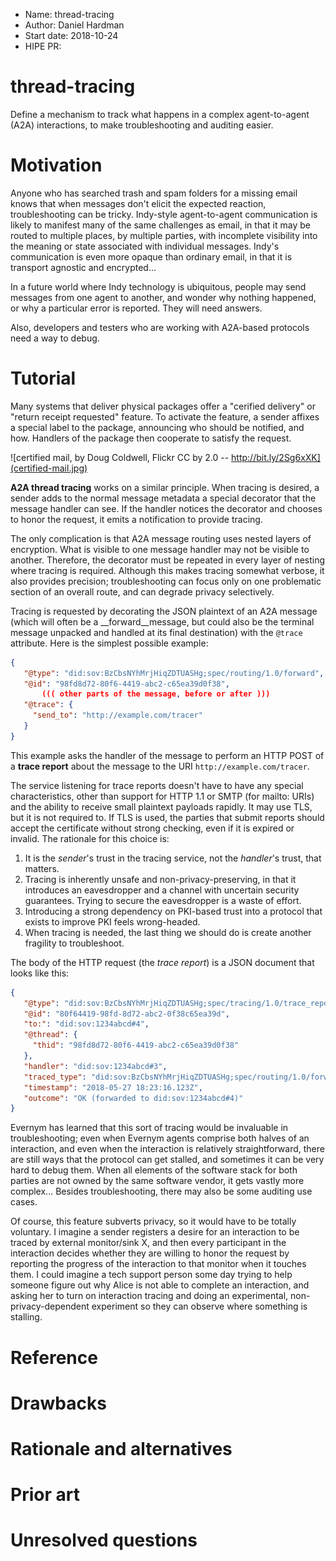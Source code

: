 - Name: thread-tracing
- Author: Daniel Hardman
- Start date: 2018-10-24
- HIPE PR: 

# thread-tracing
[summary]: #summary

Define a mechanism to track what happens in a complex agent-to-agent (A2A)
interactions, to make troubleshooting and auditing easier.

# Motivation
[motivation]: #motivation

Anyone who has searched trash and spam folders for a missing email knows that
when messages don't elicit the expected reaction, troubleshooting can be tricky.
Indy-style agent-to-agent communication is likely to manifest many of the same
challenges as email, in that it may be routed to multiple places, by multiple parties,
with incomplete visibility into the meaning or state associated with individual
messages. Indy's communication is even more opaque than ordinary email, in that it
is transport agnostic and encrypted...

In a future world where Indy technology is ubiquitous, people may send
messages from one agent to another, and wonder why nothing happened, or why a
particular error is reported. They will need answers.

Also, developers and testers who are working with A2A-based protocols need a way
to debug. 

# Tutorial
[tutorial]: #tutorial

Many systems that deliver physical packages offer a "cerified delivery" or
"return receipt requested" feature. To activate the feature, a sender affixes
a special label to the package, announcing who should be notified, and how.
Handlers of the package then cooperate to satisfy the request.

![certified mail, by Doug Coldwell, Flickr CC by 2.0 -- http://bit.ly/2Sg6xXK](certified-mail.jpg) 

__A2A thread tracing__ works on a similar principle. When tracing is
desired, a sender adds to the normal message metadata a special decorator that
the message handler can see. If the handler notices the decorator
and chooses to honor the request, it emits a notification to provide tracing.

The only complication is that A2A message routing uses nested layers of
encryption. What is visible to one message handler may not be visible to
another. Therefore, the decorator must be repeated in every layer of nesting
where tracing is required. Although this makes tracing somewhat verbose, it
also provides precision; troubleshooting can focus only on one problematic
section of an overall route, and can degrade privacy selectively.

Tracing is requested by decorating the JSON plaintext of an A2A message (which will
 often be a __forward__message, but could also be the terminal message unpacked
 and handled at its final destination) with the
`@trace` attribute. Here is the simplest possible example:

```JSON
{
   "@type": "did:sov:BzCbsNYhMrjHiqZDTUASHg;spec/routing/1.0/forward",
   "@id": "98fd8d72-80f6-4419-abc2-c65ea39d0f38",
       ((( other parts of the message, before or after )))
   "@trace": {
     "send_to": "http://example.com/tracer"
   }
}
```

This example asks the handler of the message to perform an HTTP POST of a __trace report__
about the message to the URI `http://example.com/tracer`. 

The service listening for trace reports doesn't have to have any special characteristics,
other than support for HTTP 1.1 or SMTP (for mailto: URIs) and the ability to receive small
plaintext payloads rapidly. It may use TLS, but it is not required to. If TLS is used, the
parties that submit reports should accept the certificate without strong checking, even if it
is expired or invalid. The rationale for this choice is:

1. It is the *sender*'s trust in the tracing service, not the *handler*'s trust, that matters.
2. Tracing is inherently unsafe and non-privacy-preserving, in that it introduces
   an eavesdropper and a channel with uncertain security guarantees. Trying to secure the
   eavesdropper is a waste of effort.
3. Introducing a strong dependency on PKI-based trust into a protocol that exists to improve
   PKI feels wrong-headed.
4. When tracing is needed, the last thing we should do is create another fragility to
   troubleshoot.

The body of the HTTP request (the _trace report_) is a JSON document that looks like this:

```JSON
{
   "@type": "did:sov:BzCbsNYhMrjHiqZDTUASHg;spec/tracing/1.0/trace_report",
   "@id": "80f64419-98fd-8d72-abc2-0f38c65ea39d",
   "to:": "did:sov:1234abcd#4",
   "@thread": {
     "thid": "98fd8d72-80f6-4419-abc2-c65ea39d0f38"
   },
   "handler": "did:sov:1234abcd#3",
   "traced_type": "did:sov:BzCbsNYhMrjHiqZDTUASHg;spec/routing/1.0/forward",
   "timestamp": "2018-05-27 18:23:16.123Z",
   "outcome": "OK (forwarded to did:sov:1234abcd#4)"
}
```


Evernym has learned that this sort of tracing would be invaluable in troubleshooting; even when Evernym agents comprise both halves of an interaction, and even when the interaction is relatively straightforward, there are still ways that the protocol can get stalled, and sometimes it can be very hard to debug them. When all elements of the software stack for both parties are not owned by the same software vendor, it gets vastly more complex... Besides troubleshooting, there may also be some auditing use cases.

Of course, this feature subverts privacy, so it would have to be totally voluntary. I imagine a sender registers a desire for an interaction to be traced by external monitor/sink X, and then every participant in the interaction decides whether they are willing to honor the request by reporting the progress of the interaction to that monitor when it touches them. I could imagine a tech support person some day trying to help someone figure out why Alice is not able to complete an interaction, and asking her to turn on interaction tracing and doing an experimental, non-privacy-dependent experiment so they can observe where something is stalling.

# Reference


# Drawbacks
[drawbacks]: #drawbacks


# Rationale and alternatives
[alternatives]: #alternatives


# Prior art
[prior-art]: #prior-art


# Unresolved questions
[unresolved]: #unresolved-questions

